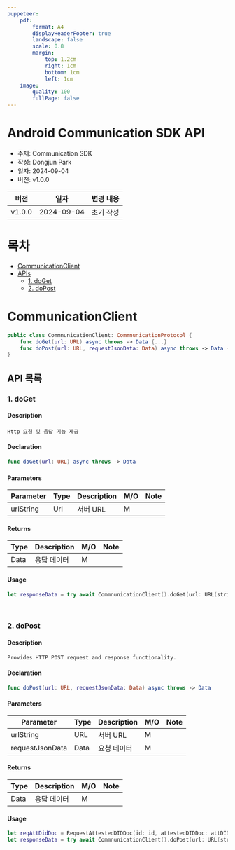 ```yaml
---
puppeteer:
    pdf:
        format: A4
        displayHeaderFooter: true
        landscape: false
        scale: 0.8
        margin:
            top: 1.2cm
            right: 1cm
            bottom: 1cm
            left: 1cm
    image:
        quality: 100
        fullPage: false
---
```


Android Communication SDK API
==

- 주제: Communication SDK
- 작성: Dongjun Park
- 일자: 2024-09-04
- 버전: v1.0.0

| 버전   | 일자       | 변경 내용                 |
| ------ | ---------- | -------------------------|
| v1.0.0 | 2024-09-04 | 초기 작성                 |


<div style="page-break-after: always;"></div>

# 목차
- [CommunicationClient](#communicationClient)
- [APIs](#api-목록)
  - [1. doGet](#1-doget)
  - [2. doPost](#2-dopost)


# CommunicationClient
```swift
public class CommnunicationClient: CommnunicationProtocol {
    func doGet(url: URL) async throws -> Data {...}
    func doPost(url: URL, requestJsonData: Data) async throws -> Data {...}
}
```

## API 목록
### 1. doGet

#### Description
`Http 요청 및 응답 기능 제공`

#### Declaration
```swift
func doGet(url: URL) async throws -> Data
```


#### Parameters
| Parameter | Type   | Description                | **M/O** | **Note** |
|-----------|--------|----------------------------|---------|----------|
| urlString | Url    | 서버 URL                    |   M     |          |

#### Returns
| Type | Description                |**M/O**  | **Note**    |
|------|----------------------------|---------|-------------|
| Data | 응답 데이터                   |    M    |             |


#### Usage
```swift
let responseData = try await CommnunicationClient().doGet(url: URL(string: URLs.TAS_URL + "/list/api/v1/vcplan/list")!)
```

<br>

### 2. doPost

#### Description
`Provides HTTP POST request and response functionality.`

#### Declaration
```swift
func doPost(url: URL, requestJsonData: Data) async throws -> Data
```

#### Parameters
| Parameter      | Type   | Description                | **M/O** | **Note** |
|----------------|--------|----------------------------|---------|----------|
| urlString      | URL    | 서버 URL                    |    M    |          |
| requestJsonData| Data   | 요청 데이터                   |    M    |          |

#### Returns
| Type | Description                |**M/O**  |    **Note** |
|------|----------------------------|---------|-------------|
| Data | 응답 데이터                   |      M  |             |

#### Usage
```swift
let reqAttDidDoc = RequestAttestedDIDDoc(id: id, attestedDIDDoc: attDIDDoc)
let responseData = try await CommnunicationClient().doPost(url: URL(string:tasURL + "/tas/api/v1/request-register-wallet")!, requestJsonData: try reqAttDidDoc.toJsonData())
```
<br>
